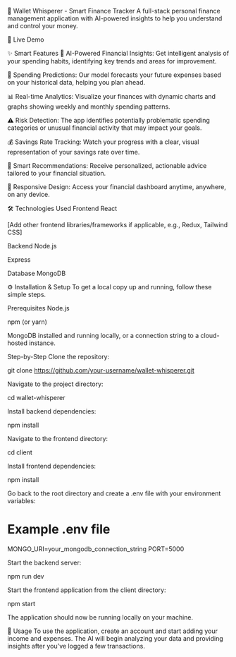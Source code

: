 🧠 Wallet Whisperer - Smart Finance Tracker
A full-stack personal finance management application with AI-powered insights to help you understand and control your money.

🚀 Live Demo

 

✨ Smart Features
🧠 AI-Powered Financial Insights: Get intelligent analysis of your spending habits, identifying key trends and areas for improvement.

🔮 Spending Predictions: Our model forecasts your future expenses based on your historical data, helping you plan ahead.

📊 Real-time Analytics: Visualize your finances with dynamic charts and graphs showing weekly and monthly spending patterns.

⚠️ Risk Detection: The app identifies potentially problematic spending categories or unusual financial activity that may impact your goals.

💰 Savings Rate Tracking: Watch your progress with a clear, visual representation of your savings rate over time.

🎯 Smart Recommendations: Receive personalized, actionable advice tailored to your financial situation.

📱 Responsive Design: Access your financial dashboard anytime, anywhere, on any device.

🛠️ Technologies Used
Frontend
React

[Add other frontend libraries/frameworks if applicable, e.g., Redux, Tailwind CSS]

Backend
Node.js

Express

Database
MongoDB

⚙️ Installation & Setup
To get a local copy up and running, follow these simple steps.

Prerequisites
Node.js

npm (or yarn)

MongoDB installed and running locally, or a connection string to a cloud-hosted instance.

Step-by-Step
Clone the repository:

git clone https://github.com/your-username/wallet-whisperer.git

Navigate to the project directory:

cd wallet-whisperer

Install backend dependencies:

npm install

Navigate to the frontend directory:

cd client

Install frontend dependencies:

npm install

Go back to the root directory and create a .env file with your environment variables:

# Example .env file
MONGO_URI=your_mongodb_connection_string
PORT=5000

Start the backend server:

npm run dev

Start the frontend application from the client directory:

npm start

The application should now be running locally on your machine.

📝 Usage
To use the application, create an account and start adding your income and expenses. The AI will begin analyzing your data and providing insights after you've logged a few transactions.
